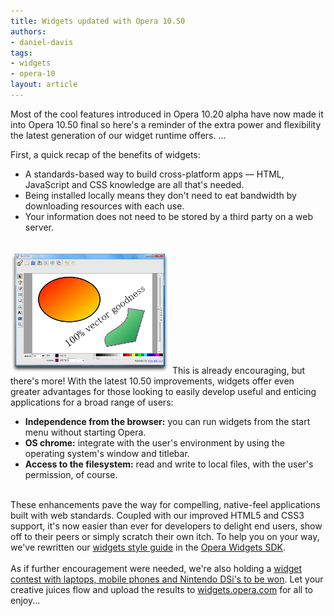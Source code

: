 ```yaml
---
title: Widgets updated with Opera 10.50
authors:
- daniel-davis
tags:
- widgets
- opera-10
layout: article
---
```

<p>Most of the cool features introduced in Opera 10.20 alpha have now made it into Opera 10.50 final so here&#39;s a reminder of the extra power and flexibility the latest generation of our widget runtime offers. ... </p><!--more-->First, a quick recap of the benefits of widgets:<br/><ul class="bullets"><li>A standards-based way to build cross-platform apps — HTML, JavaScript and CSS knowledge are all that&#39;s needed.</li><li>Being installed locally means they don&#39;t need to eat bandwidth by downloading resources with each use.</li><li>Your information does not need to be stored by a third party on a web server.</li></ul><br/><span class='imgright'><img alt='' src='/blog/widgets-updated-with-opera-10-50/svg-edit_small.png' /></span> This is already encouraging, but there&#39;s more! With the latest 10.50 improvements, widgets offer even greater advantages for those looking to easily develop useful and enticing applications for a broad range of users:<br/><ul class="bullets"><li><strong>Independence from the browser:</strong> you can run widgets from the start menu without starting Opera.</li><li><strong>OS chrome:</strong> integrate with the user&#39;s environment by using the operating system&#39;s window and titlebar.</li><li><strong>Access to the filesystem:</strong> read and write to local files, with the user&#39;s permission, of course.</li></ul><br/>These enhancements pave the way for compelling, native-feel applications built with web standards. Coupled with our improved HTML5 and CSS3 support, it&#39;s now easier than ever for developers to delight end users, show off to their peers or simply scratch their own itch. To help you on your way, we&#39;ve rewritten our <a href="http://dev.opera.com/articles/view/opera-widgets-style-guide/" target="_blank">widgets style guide</a> in the <a href="http://dev.opera.com/articles/view/opera-widgets-sdk/" target="_blank">Opera Widgets SDK</a>.<br/><br/>As if further encouragement were needed, we&#39;re also holding a <a href="http://widgets.opera.com/contest/" target="_blank">widget contest with laptops, mobile phones and Nintendo DSi&#39;s to be won</a>. Let your creative juices flow and upload the results to <a href="http://widgets.opera.com/" target="_blank">widgets.opera.com</a> for all to enjoy...
